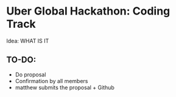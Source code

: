 # Uber Global Hackathon: Coding Track

Idea: WHAT IS IT

## TO-DO:
- Do proposal
- Confirmation by all members
- matthew submits the proposal + Github

